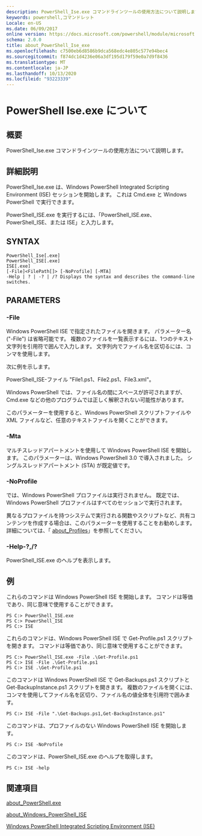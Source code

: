 ```yaml
---
description: PowerShell_Ise.exe コマンドラインツールの使用方法について説明します。
keywords: powershell,コマンドレット
Locale: en-US
ms.date: 06/09/2017
online version: https://docs.microsoft.com/powershell/module/microsoft.powershell.core/about/about_powershell_ise_exe?view=powershell-5.1&WT.mc_id=ps-gethelp
schema: 2.0.0
title: about_PowerShell_Ise_exe
ms.openlocfilehash: c7500eb6d8586b9dca568edc4e805c577e94bec4
ms.sourcegitcommit: f874dc1d4236e06a3df195d179f59e0a7d9f8436
ms.translationtype: MT
ms.contentlocale: ja-JP
ms.lasthandoff: 10/13/2020
ms.locfileid: "93223339"
---
```

# <a name="about-powershell-iseexe"></a>PowerShell Ise.exe について

## <a name="short-description"></a>概要

PowerShell_Ise.exe コマンドラインツールの使用方法について説明します。

## <a name="long-description"></a>詳細説明

PowerShell_Ise.exe は、Windows PowerShell Integrated Scripting Environment (ISE) セッションを開始します。 これは Cmd.exe と Windows PowerShell で実行できます。

PowerShell_ISE.exe を実行するには、「PowerShell_ISE.exe、PowerShell_ISE、または ISE」と入力します。

## <a name="syntax"></a>SYNTAX

```
PowerShell_Ise[.exe]
PowerShell_ISE[.exe]
ISE[.exe]
[-File]<FilePath[]> [-NoProfile] [-MTA]
-Help | ? | -? | /? Displays the syntax and describes the command-line switches.
```

## <a name="parameters"></a>PARAMETERS

### <a name="-file"></a>-File

Windows PowerShell ISE で指定されたファイルを開きます。 パラメーター名 ("-File") は省略可能です。 複数のファイルを一覧表示するには、1つのテキスト文字列を引用符で囲んで入力します。 文字列内でファイル名を区切るには、コンマを使用します。

次に例を示します。

PowerShell_ISE-ファイル "File1.ps1、File2.ps1、File3.xml"。

Windows PowerShell では、ファイル名の間にスペースが許可されますが、Cmd.exe などの他のプログラムでは正しく解釈されない可能性があります。

このパラメーターを使用すると、Windows PowerShell スクリプトファイルや XML ファイルなど、任意のテキストファイルを開くことができます。

### <a name="-mta"></a>-Mta

マルチスレッドアパートメントを使用して Windows PowerShell ISE を開始します。 このパラメーターは、Windows PowerShell 3.0 で導入されました。 シングルスレッドアパートメント (STA) が既定値です。

### <a name="-noprofile"></a>-NoProfile

では、Windows PowerShell プロファイルは実行されません。 既定では、Windows PowerShell プロファイルはすべてのセッションで実行されます。

異なるプロファイルを持つシステムで実行される関数やスクリプトなど、共有コンテンツを作成する場合は、このパラメーターを使用することをお勧めします。
詳細については、「 [about_Profiles](about_Profiles.md)」を参照してください。

### <a name="-help---"></a>-Help-?,/?

PowerShell_ISE.exe のヘルプを表示します。

## <a name="examples"></a>例

これらのコマンドは Windows PowerShell ISE を開始します。 コマンドは等価であり、同じ意味で使用することができます。

```
PS C:> PowerShell_ISE.exe
PS C:> PowerShell_ISE
PS C:> ISE
```

これらのコマンドは、Windows PowerShell ISE で Get-Profile.ps1 スクリプトを開きます。
コマンドは等価であり、同じ意味で使用することができます。

```
PS C:> PowerShell_ISE.exe -File .\Get-Profile.ps1
PS C:> ISE -File .\Get-Profile.ps1
PS C:> ISE .\Get-Profile.ps1
```

このコマンドは Windows PowerShell ISE で Get-Backups.ps1 スクリプトと Get-BackupInstance.ps1 スクリプトを開きます。 複数のファイルを開くには、コンマを使用してファイル名を区切り、ファイル名の値全体を引用符で囲みます。

```
PS C:> ISE -File ".\Get-Backups.ps1,Get-BackupInstance.ps1"
```

このコマンドは、プロファイルのない Windows PowerShell ISE を開始します。

```
PS C:> ISE -NoProfile
```

このコマンドは、PowerShell_ISE.exe のヘルプを取得します。

```
PS C:> ISE -help
```

## <a name="see-also"></a>関連項目

[about_PowerShell.exe](about_PowerShell_exe.md)

[about_Windows_PowerShell_ISE](about_Windows_PowerShell_ISE.md)

[Windows PowerShell Integrated Scripting Environment (ISE)](/powershell/scripting/windows-powershell/ise/introducing-the-windows-powershell-ise)
